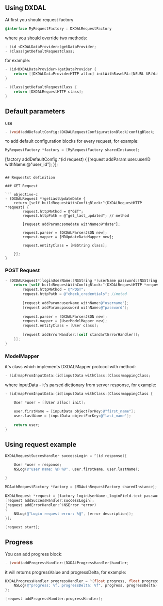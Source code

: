 
## Using DXDAL

At first you should request factory

``` objective-c
@interface MyRequestFactory : DXDALRequestFactory
```

where you should override two methods:

``` objective-c
- (id <DXDALDataProvider>)getDataProvider;
- (Class)getDefaultRequestClass; 
```

for example:
``` objective-c
- (id<DXDALDataProvider>)getDataProvider {
    return [[DXDALDataProviderHTTP alloc] initWithBaseURL:[NSURL URLWithString:@"http://google.com"]];
}

- (Class)getDefaultRequestClass {
    return [DXDALRequestHTTP class];
}
```

## Default parameters

use 
``` objective-c
- (void)addDefaultConfig:(DXDALRequestConfigurationBlock)configBlock;
```
то add default configuration blocks for every request, for example:

``` objective-c
MyRequestFactory *factory = [MyRequestFactory sharedInstance];
```        
[factory addDefaultConfig:^(id request) {
            [request addParam:user.userID withName:@"user_id"];
}];
```

## Requestst definition

### GET Request

``` objective-c
- (DXDALRequest *)getLastUpdateDate {
    return [self buildRequestWithConfigBlock:^(DXDALRequestHTTP *request) {
        request.httpMethod = @"GET";
        request.httpPath = @"get_last_updated"; // method
        
        [request addParam:somedate withName:@"date"];
        
        request.parser = [DXDALParserJSON new];
        request.mapper = [MDUpdateDateMapper new];
        
        request.entityClass = [NSString class];
        
    }];
}
```

### POST Request

``` objective-c
- (DXDALRequest*)loginUserName:(NSString *)userName password:(NSString *)password {
    return [self buildRequestWithConfigBlock:^(DXDALRequestHTTP *request) {
        request.httpMethod = @"POST";
        request.httpPath = @"check_credentials"; //metod
        
        [request addParam:userName withName:@"username"];
        [request addParam:password withName:@"password"];
        
        request.parser = [DXDALParserJSON new];
        request.mapper = [UserModelMapper new];
        request.entityClass = [User class];
        
        [request addErrorHandler:[self standartErrorHandler]];
    }];
}
```

### ModelMapper 

it's class which implements DXDALMapper protocol with method:
``` objective-c
- (id)mapFromInputData:(id)inputData withClass:(Class)mappingClass;
```

where inputData - it's parsed dictionary from server response, for example:
``` objective-c
- (id)mapFromInputData:(id)inputData withClass:(Class)mappingClass {

    User *user = [[User alloc] init];
        
    user.firstName = [inputData objectForKey:@"first_name"];
    user.lastName = [inputData objectForKey:@"last_name"];
    
    return user;
}
```

## Using request example

``` objective-c
DXDALRequestSuccesHandler successLogin = ^(id response){
    
    User *user = response;
    NSLog(@"user name: %@ %@", user.firstName, user.lastName);

}

MDAuthRequestFactory *factory = [MDAuthRequestFactory sharedInstance];
    
DXDALRequest *request = [factory loginUserName:_loginField.text password:_passwordField.text];
[request addSuccessHandler:successLogin];
[request addErrorHandler:^(NSError *error)
{
    NSLog(@"Login request error: %@", [error description]);
}];

[request start];
```

## Progress

You can add progress block:

``` objective-c
- (void)addProgressHandler:(DXDALProgressHandler)handler;
```

it will returns progressValue and progressDelta, for example:

``` objective-c
DXDALProgressHandler progressHandler = ^(float progress, float progressDelta) {
    NSLog(@"progress: %f, progressDelta: %f", progress, progressDelta);
};

[request addProgressHandler:progressHandler];
```


